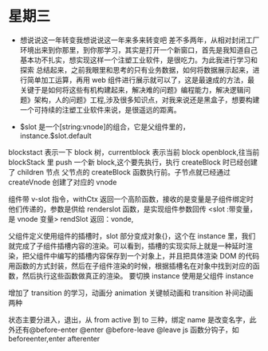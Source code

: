 # 星期三

- 想说说这一年转变我想说说这一年来多来转变吧
  差不多两年，从相对封闭工厂环境出来到你那里，到你那学习，其实是打开一个新窗口，首先是我知道自己基本功不扎实，想实现这样一个注塑工业软件，是很吃力。为此我进行学习和探索
  总结起来，之前我眼里和思考的只有业务数据，如何将数据展示起来，进行简单加工运算，再用 web 组件进行展示就可以了，这是最速成的方法，最关键于是如何将这些有机构建起来，解决难的问题》编程能力，解决逻辑问题》架构，人的问题》工程,涉及很多知识点，对我来说还是黑盒子，想要构建一个可持续的注塑工业软件来说，是很遥远的距离。

- \$slot 是一个[string:vnode]的组合，它是父组件里的，instance.\$slot.default

blockstact 表示一下 block 树，currentblock 表示当前 block
openblock,往当前 blockStack 里 push 一个新 block,这个要先执行，执行 createBlock 时已经创建了 children 节点
父节点的 createBlock 函数执行前。子节点就已经通过 createVnode 创建了对应的 vnode

组件带 v-slot 指令，withCtx 返回一个高阶函数，接收的是变量是子组件绑定时他们传递的，参数是供给 renderslot 函数，是实现组件参数回传
<slot :带变量，是 vnode 变量> rendSlot 返回：vonde,

父组件定义使用组件的插槽时，slot 部分变成对象{}，这个在 instance 里，我们就完成了子组件插槽内容的渲染。可以看到，插槽的实现实际上就是一种延时渲染，把父组件中编写的插槽内容保存到一个对象上，并且把具体渲染 DOM 的代码用函数的方式封装，然后在子组件渲染的时候，根据插槽名在对象中找到对应的函数，然后执行这些函数做真正的渲染。
要切换 instance 使用是父组件 instance

增加了 transition 的学习，动画分 animation 关键帧动画和 transition 补间动画两种

状态主要分进入，退出，从 from active 到 to 三种，绑定 name 是改变名字，此外还有@before-enter @enter
@before-leave @leave
js 函数分钩子，如 beforeenter,enter afterenter
